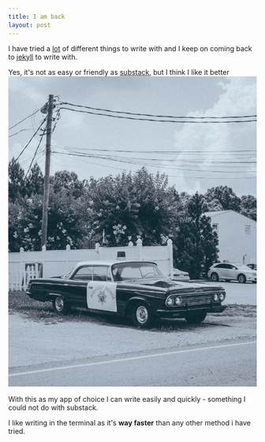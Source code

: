 ```yaml
---
title: I am back
layout: post
---
```


I have tried a [lot](apple.com) of different things to write with and
I keep on coming back to [jekyll](http://jekyllrb.com) to write with. 

Yes, it's not as easy or friendly as [substack](http://substack.com), but I think I like it better
![copcar](/assets/%20copcar%20(1).jpg)

With this as my app of choice I can write easily and quickly - something I could not do with substack. 

I like writing in the terminal as it's **way faster** than any other method i have tried. 
